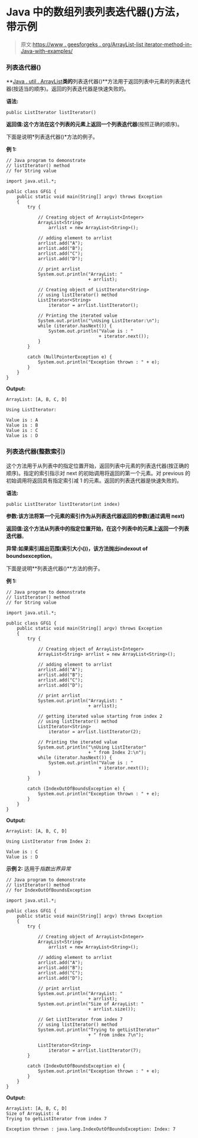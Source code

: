 # Java 中的数组列表列表迭代器()方法，带示例

> 原文:[https://www . geesforgeks . org/ArrayList-list iterator-method-in-Java-with-examples/](https://www.geeksforgeeks.org/arraylist-listiterator-method-in-java-with-examples/)

### 列表迭代器()

**[Java . util . ArrayList](https://www.geeksforgeeks.org/arraylist-in-java/)**类的**列表迭代器()**方法用于返回列表中元素的列表迭代器(按适当的顺序)。返回的列表迭代器是快速失败的。

**语法:**

```
public ListIterator listIterator()
```

**返回值:**这个方法在这个列表的元素上返回一个**列表迭代器**(按照正确的顺序)。

下面是说明*列表迭代器()*方法的例子。

**例 1:**

```
// Java program to demonstrate
// listIterator() method
// for String value

import java.util.*;

public class GFG1 {
    public static void main(String[] argv) throws Exception
    {
        try {

            // Creating object of ArrayList<Integer>
            ArrayList<String>
                arrlist = new ArrayList<String>();

            // adding element to arrlist
            arrlist.add("A");
            arrlist.add("B");
            arrlist.add("C");
            arrlist.add("D");

            // print arrlist
            System.out.println("ArrayList: "
                               + arrlist);

            // Creating object of ListIterator<String>
            // using listIterator() method
            ListIterator<String>
                iterator = arrlist.listIterator();

            // Printing the iterated value
            System.out.println("\nUsing ListIterator:\n");
            while (iterator.hasNext()) {
                System.out.println("Value is : "
                                   + iterator.next());
            }
        }

        catch (NullPointerException e) {
            System.out.println("Exception thrown : " + e);
        }
    }
}
```

**Output:**

```
ArrayList: [A, B, C, D]

Using ListIterator:

Value is : A
Value is : B
Value is : C
Value is : D

```

### 列表迭代器(整数索引)

这个方法用于从列表中的指定位置开始，返回列表中元素的列表迭代器(按正确的顺序)。指定的索引指示对 next 的初始调用将返回的第一个元素。对 previous 的初始调用将返回具有指定索引减 1 的元素。返回的列表迭代器是快速失败的。

**语法:**

```
public ListIterator listIterator(int index)
```

**参数:**该方法将第一个元素的**索引作为从列表迭代器返回的参数(通过调用 next)**

**返回值:**这个方法从列表中的指定位置开始，在这个列表中的元素上返回一个**列表迭代器**。

**异常:**如果索引超出范围(索引大小())，该方法抛出**indexout of boundsexception**。

下面是说明**列表迭代器()**方法的例子。

**例 1:**

```
// Java program to demonstrate
// listIterator() method
// for String value

import java.util.*;

public class GFG1 {
    public static void main(String[] argv) throws Exception
    {
        try {

            // Creating object of ArrayList<Integer>
            ArrayList<String> arrlist = new ArrayList<String>();

            // adding element to arrlist
            arrlist.add("A");
            arrlist.add("B");
            arrlist.add("C");
            arrlist.add("D");

            // print arrlist
            System.out.println("ArrayList: "
                               + arrlist);

            // getting iterated value starting from index 2
            // using listIterator() method
            ListIterator<String>
                iterator = arrlist.listIterator(2);

            // Printing the iterated value
            System.out.println("\nUsing ListIterator"
                               + " from Index 2:\n");
            while (iterator.hasNext()) {
                System.out.println("Value is : "
                                   + iterator.next());
            }
        }

        catch (IndexOutOfBoundsException e) {
            System.out.println("Exception thrown : " + e);
        }
    }
}
```

**Output:**

```
ArrayList: [A, B, C, D]

Using ListIterator from Index 2:

Value is : C
Value is : D

```

**示例 2:** 适用于*指数出界异常*

```
// Java program to demonstrate
// listIterator() method
// for IndexOutOfBoundsException

import java.util.*;

public class GFG1 {
    public static void main(String[] argv) throws Exception
    {
        try {

            // Creating object of ArrayList<Integer>
            ArrayList<String>
                arrlist = new ArrayList<String>();

            // adding element to arrlist
            arrlist.add("A");
            arrlist.add("B");
            arrlist.add("C");
            arrlist.add("D");

            // print arrlist
            System.out.println("ArrayList: "
                               + arrlist);
            System.out.println("Size of ArrayList: "
                               + arrlist.size());

            // Get ListIterator from index 7
            // using listIterator() method
            System.out.println("Trying to getListIterator"
                               + " from index 7\n");

            ListIterator<String>
                iterator = arrlist.listIterator(7);
        }

        catch (IndexOutOfBoundsException e) {
            System.out.println("Exception thrown : " + e);
        }
    }
}
```

**Output:**

```
ArrayList: [A, B, C, D]
Size of ArrayList: 4
Trying to getListIterator from index 7

Exception thrown : java.lang.IndexOutOfBoundsException: Index: 7

```